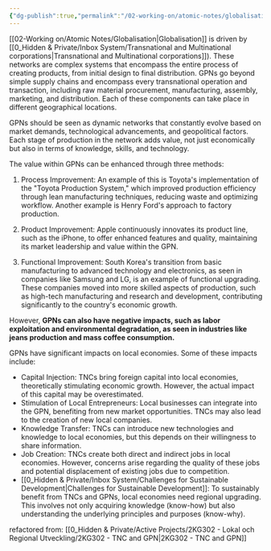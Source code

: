 ```yaml
---
{"dg-publish":true,"permalink":"/02-working-on/atomic-notes/globalisation-and-global-production-networks/","title":"Globalisation and Global Production Networks","tags":["note/atomic-note"],"noteIcon":"","created":"Wednesday, February 14th 2024, 5:13:20 pm","updated":"2024-02-15T19:08:16.706+01:00"}
---
```



[[02-Working on/Atomic Notes/Globalisation\|Globalisation]] is driven by [[0_Hidden & Private/Inbox System/Transnational and Multinational corporations\|Transnational and Multinational corporations]]). These networks are complex systems that encompass the entire process of creating products, from initial design to final distribution. GPNs go beyond simple supply chains and encompass every transnational operation and transaction, including raw material procurement, manufacturing, assembly, marketing, and distribution. Each of these components can take place in different geographical locations.

GPNs should be seen as dynamic networks that constantly evolve based on market demands, technological advancements, and geopolitical factors. Each stage of production in the network adds value, not just economically but also in terms of knowledge, skills, and technology.

The value within GPNs can be enhanced through three methods:

1. Process Improvement: An example of this is Toyota's implementation of the "Toyota Production System," which improved production efficiency through lean manufacturing techniques, reducing waste and optimizing workflow. Another example is Henry Ford's approach to factory production.

2. Product Improvement: Apple continuously innovates its product line, such as the iPhone, to offer enhanced features and quality, maintaining its market leadership and value within the GPN.

3. Functional Improvement: South Korea's transition from basic manufacturing to advanced technology and electronics, as seen in companies like Samsung and LG, is an example of functional upgrading. These companies moved into more skilled aspects of production, such as high-tech manufacturing and research and development, contributing significantly to the country's economic growth.

However, **GPNs can also have negative impacts, such as labor exploitation and environmental degradation, as seen in industries like jeans production and mass coffee consumption.**

GPNs have significant impacts on local economies. Some of these impacts include:

- Capital Injection: TNCs bring foreign capital into local economies, theoretically stimulating economic growth. However, the actual impact of this capital may be overestimated.
- Stimulation of Local Entrepreneurs: Local businesses can integrate into the GPN, benefiting from new market opportunities. TNCs may also lead to the creation of new local companies.
- Knowledge Transfer: TNCs can introduce new technologies and knowledge to local economies, but this depends on their willingness to share information.
- Job Creation: TNCs create both direct and indirect jobs in local economies. However, concerns arise regarding the quality of these jobs and potential displacement of existing jobs due to competition.
- [[0_Hidden & Private/Inbox System/Challenges for Sustainable Development\|Challenges for Sustainable Development]]: To sustainably benefit from TNCs and GPNs, local economies need regional upgrading. This involves not only acquiring knowledge (know-how) but also understanding the underlying principles and purposes (know-why).


refactored from: [[0_Hidden & Private/Active Projects/2KG302 - Lokal och Regional Utveckling/2KG302 - TNC and GPN\|2KG302 - TNC and GPN]]
